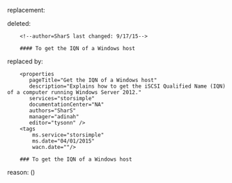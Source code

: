 replacement:

deleted:

		<!--author=SharS last changed: 9/17/15-->
		
		#### To get the IQN of a Windows host

replaced by:

		<properties 
		   pageTitle="Get the IQN of a Windows host"
		   description="Explains how to get the iSCSI Qualified Name (IQN) of a computer running Windows Server 2012."
		   services="storsimple"
		   documentationCenter="NA"
		   authors="SharS"
		   manager="adinah"
		   editor="tysonn" />
		<tags
			ms.service="storsimple"
			ms.date="04/01/2015"
			wacn.date=""/>
		
		### To get the IQN of a Windows host

reason: ()


